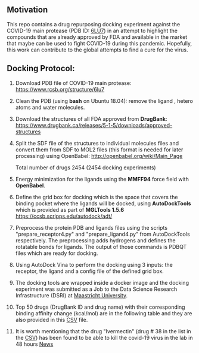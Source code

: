 ## Motivation

This repo contains a drug repurposing docking experiment against the COVID-19 main protease (PDB ID: [6LU7](https://www.rcsb.org/structure/6lu7)) in an attempt to highlight the compounds that are already approved by FDA and available in the market that maybe can be used to fight COVID-19 during this pandemic. Hopefully, this work can contribute to the global attempts to find a cure for the virus. 



## Docking Protocol:

1. Download PDB file of COVID-19 main protease: https://www.rcsb.org/structure/6lu7

2. Clean the PDB (using **bash** on Ubuntu 18.04): remove the ligand , hetero atoms and water molecules.

3. Download the structures of all FDA approved from **DrugBank**: https://www.drugbank.ca/releases/5-1-5/downloads/approved-structures 

4. Split the SDF file of the structures to individual molecules files and convert them from SDF to MOL2 files (this format is needed for later processing) using OpenBabel: http://openbabel.org/wiki/Main_Page

   Total number of drugs 2454 (2454 docking experiments)

5. Energy minimization for the ligands using the **MMFF94** force field with **OpenBabel**.

6. Define the grid box for docking which is the space that covers the binding pocket where the  ligands will be docked, using **AutoDockTools** which is provided as part of **MGLTools 1.5.6** https://ccsb.scripps.edu/autodock/adt/

7. Preprocess the protein PDB and ligands files using the scripts "prepare_receptor4.py" and "prepare_ligand4.py" from AutoDockTools respectively. The preprocessing adds hydrogens and defines the rotatable bonds for ligands. The output of those commands is PDBQT files which are ready for docking.

8. Using AutoDock Vina to perform the docking using 3 inputs: the receptor, the ligand and a config file of the defined grid box.

9. The docking tools are wrapped inside a docker image and the docking experiment was submitted as a Job to the Data Science Research Infrastructure (DSRI) at [Maastricht University](https://www.maastrichtuniversity.nl/). 

10. Top 50 drugs (DrugBank ID and drug name) with their corresponding binding affinity change (kcal/mol) are in the following table and they are also provided in this [CSV](https://github.com/ammar257ammar/virtualbiohackathon/blob/master/Covid19Top50.csv) file.

11. It is worth mentioning that the drug "Ivermectin" (drug # 38 in the list in the [CSV]((https://github.com/ammar257ammar/virtualbiohackathon/blob/master/Covid19Top50.csv))) has been found to be able to kill the covid-19 virus in the lab in 48 hours [News](https://www.sciencetimes.com/articles/25206/20200404/anti-parasitic-drug-found-kill-covid-19-lab-within-48.htm)

